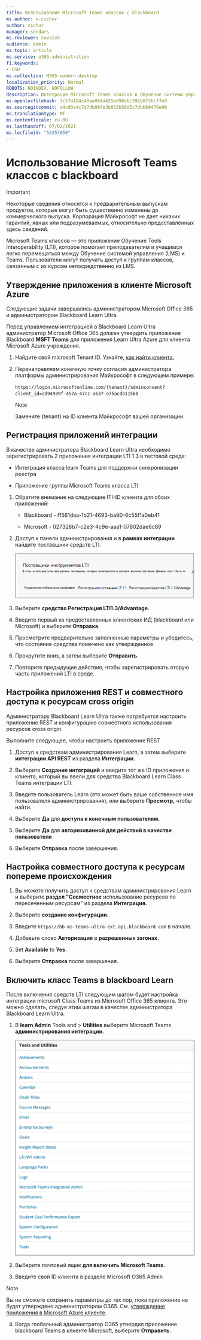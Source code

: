 ```yaml
---
title: Использование Microsoft Teams классов с blackboard
ms.author: v-cichur
author: cichur
manager: serdars
ms.reviewer: sovaish
audience: admin
ms.topic: article
ms.service: o365-administration
f1.keywords:
- CSH
ms.collection: M365-modern-desktop
localization_priority: Normal
ROBOTS: NOINDEX, NOFOLLOW
description: Интеграция Microsoft Teams классов в Обучение системы управления
ms.openlocfilehash: 3c574184c48ae064d425ed98dbc391b8f5bcf7e0
ms.sourcegitcommit: a4c93a4c7d7db08fe3b032b58d5c7dbbb9476e90
ms.translationtype: MT
ms.contentlocale: ru-RU
ms.lasthandoff: 07/02/2021
ms.locfileid: "53257059"
---
```

# <a name="use-microsoft-teams-classes-with-blackboard"></a>Использование Microsoft Teams классов с blackboard

> [!IMPORTANT]
> Некоторые сведения относятся к предварительным выпускам продуктов, которые могут быть существенно изменены до коммерческого выпуска. Корпорация Майкрософт не дает никаких гарантий, явных или подразумеваемых, относительно предоставленных здесь сведений.

Microsoft Teams классов — это приложение Обучение Tools Interoperability (LTI), которое помогает преподавателям и учащимся легко перемещаться между Обучение системой управления (LMS) и Teams. Пользователи могут получать доступ к группам классов, связанным с их курсом непосредственно из LMS.

## <a name="approve-the-app-in-the-microsoft-azure-tenant"></a>Утверждение приложения в клиенте Microsoft Azure

Следующие задачи завершались администратором Microsoft Office 365 и администратором Blackboard Learn Ultra.

Перед управлением интеграцией в Blackboard Learn Ultra администратор Microsoft Office 365 должен утвердить приложение Blackboard **MSFT Teams** для приложения Learn Ultra Azure для клиента Microsoft Azure учреждения.

1. Найдите свой microsoft Tenant ID. Узнайте, [как найти клиента.](/azure/active-directory/fundamentals/active-directory-how-to-find-tenant)

2. Перенаправляем конечную точку согласия администратора платформы администрирования Майкрософт в следующем примере:

   `https://login.microsoftonline.com/{tenant}/adminconsent?client_id=2d94989f-457a-47c1-a637-e75acdb11568`

   > [!NOTE]
   > Замените {tenant} на ID клиента Майкрософт вашей организации.

## <a name="register-the-integration-apps"></a>Регистрация приложений интеграции

В качестве администратора Blackboard Learn Ultra необходимо зарегистрировать 2 приложения интеграции LTI 1.3 в тестовой среде:

- Интеграция класса learn Teams для поддержки синхронизации реестра

- Приложение группы Microsoft Teams класса LTI

1. Обратите внимание на следующие ITI-ID клиента для обоих приложений:

    - Blackboard - f1561daa-1b21-4693-ba90-6c55f1a0eb41

    - Microsoft - 027328b7-c2e3-4c9e-aaa1-07802dae6c89

2. Доступ к панели администрирования и в **рамках интеграции** найдите поставщики средств LTI.

   ![это диалоговое окно поставщика инструментов LTI, отображает список поставщиков](../media/lti-media/lti-tool-providers.png)

3. Выберите **средство Регистрация LTI1.3/Advantage.**

4. Введите первый из предоставленных клиентских ИД (blackboard или Microsoft) и выберите **Отправка**.

5. Просмотрите предварительно заполненные параметры и убедитесь, что состояние средства помечено как утвержденное.

6. Прокрутите вниз, а затем выберите **Отправить**.

7. Повторите предыдущие действия, чтобы зарегистрировать вторую часть приложений LTI в среде.

## <a name="set-up-the-rest-application-and-cross-origin-resource-sharing"></a>Настройка приложения REST и совместного доступа к ресурсам cross origin

Администратору Blackboard Learn Ultra также потребуется настроить приложение REST и конфигурацию совместного использования ресурсов cross origin.

Выполните следующее, чтобы настроить приложение REST

1. Доступ к средствам администрирования Learn, а затем выберите **интеграции API REST** из раздела **Интеграции.**

2. Выберите **Создание интеграций** и введите тот же ID приложения и клиента, который вы ввели для средства Blackboard Learn Class Teams интеграции LTI.

3. Введите пользователь Learn (это может быть ваше собственное имя пользователя администрирования), или выберите **Просмотр,** чтобы найти.

4. Выберите **Да** для **доступа к конечным пользователям.**

5. Выберите **Да** для **авторизованной для действий в качестве пользователя**

6. Выберите **Отправка** после завершения.

## <a name="set-up-cross-origin-resource-sharing"></a>Настройка совместного доступа к ресурсам попереме происхождения

1. Вы можете получить доступ к средствам администрирования Learn и выберите **раздел "Совместное** использование ресурсов по пересеченным ресурсам" из раздела **Интеграция.**

2. Выберите **создание конфигурации.**

3. Введите `https://bb-ms-teams-ultra-ext.api.blackboard.com` в начале.

4. Добавьте слово **Авторизация** в **разрешенных загонах**.

5. Set **Available** to **Yes**.

6. Выберите **Отправка** после завершения.

## <a name="enable-class-teams-in-blackboard-learn"></a>Включить класс Teams в blackboard Learn

После включения средств LTI следующим шагом будет настройка интеграции microsoft Class Teams из Microsoft Office 365 клиента. Это можно сделать, следуя этим шагам в качестве администратора Blackboard Learn Ultra.

1. В **learn Admin** Tools and  >  **Utilities** выберите Microsoft Teams **администрирования интеграции.**

   ![диалоговое окно инструментов и утилит со списком доступных инструментов](../media/lti-media/tools-utilities.png)

2. Выберите почтовый ящик **для включить Microsoft Teams.**

3. Введите свой ID клиента в разделе Microsoft O365 Admin

 > [!NOTE]
 > Вы не сможете сохранить параметры до тех пор, пока приложение не будет утверждено администратором O365. См. [утверждение приложения в Microsoft Azure клиенте](#approve-the-app-in-the-microsoft-azure-tenant).

4. Когда глобальный администратор O365 утвердил приложение blackboard Teams в клиенте Microsoft, выберите **Отправить**.
